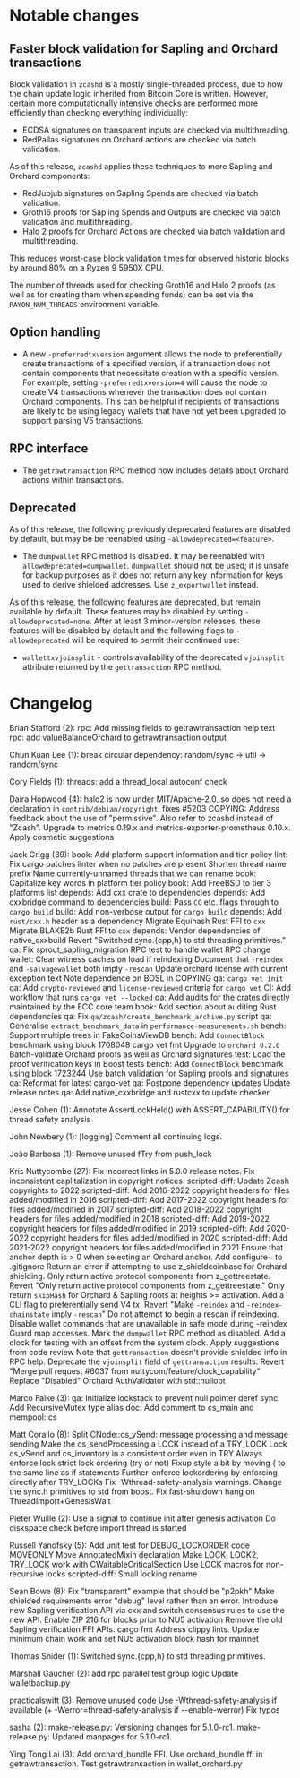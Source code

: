 Notable changes
===============

Faster block validation for Sapling and Orchard transactions
------------------------------------------------------------

Block validation in `zcashd` is a mostly single-threaded process, due to how the
chain update logic inherited from Bitcoin Core is written. However, certain more
computationally intensive checks are performed more efficiently than checking
everything individually:

- ECDSA signatures on transparent inputs are checked via multithreading.
- RedPallas signatures on Orchard actions are checked via batch validation.

As of this release, `zcashd` applies these techniques to more Sapling and
Orchard components:

- RedJubjub signatures on Sapling Spends are checked via batch validation.
- Groth16 proofs for Sapling Spends and Outputs are checked via batch validation
  and multithreading.
- Halo 2 proofs for Orchard Actions are checked via batch validation and
  multithreading.

This reduces worst-case block validation times for observed historic blocks by
around 80% on a Ryzen 9 5950X CPU.

The number of threads used for checking Groth16 and Halo 2 proofs (as well as
for creating them when spending funds) can be set via the `RAYON_NUM_THREADS`
environment variable.

Option handling
---------------

- A new `-preferredtxversion` argument allows the node to preferentially create
  transactions of a specified version, if a transaction does not contain
  components that necessitate creation with a specific version. For example,
  setting `-preferredtxversion=4` will cause the node to create V4 transactions
  whenever the transaction does not contain Orchard components. This can be
  helpful if recipients of transactions are likely to be using legacy wallets
  that have not yet been upgraded to support parsing V5 transactions.

RPC interface
-------------

- The `getrawtransaction` RPC method now includes details about Orchard actions
  within transactions.

Deprecated
----------

As of this release, the following previously deprecated features are disabled
by default, but may be be reenabled using `-allowdeprecated=<feature>`.

  - The `dumpwallet` RPC method is disabled. It may be reenabled with
    `allowdeprecated=dumpwallet`. `dumpwallet` should not be used; it is
    unsafe for backup purposes as it does not return any key information
    for keys used to derive shielded addresses. Use `z_exportwallet` instead.

As of this release, the following features are deprecated, but remain available
by default. These features may be disabled by setting `-allowdeprecated=none`.
After at least 3 minor-version releases, these features will be disabled by
default and the following flags to `-allowdeprecated` will be required to
permit their continued use:

  - `wallettxvjoinsplit` - controls availability of the deprecated `vjoinsplit`
    attribute returned by the `gettransaction` RPC method.

Changelog
=========

Brian Stafford (2):
      rpc: Add missing fields to getrawtransaction help text
      rpc: add valueBalanceOrchard to getrawtransaction output

Chun Kuan Lee (1):
      break circular dependency: random/sync -> util -> random/sync

Cory Fields (1):
      threads: add a thread_local autoconf check

Daira Hopwood (4):
      halo2 is now under MIT/Apache-2.0, so does not need a declaration in `contrib/debian/copyright`. fixes #5203
      COPYING: Address feedback about the use of "permissive". Also refer to zcashd instead of "Zcash".
      Upgrade to metrics 0.19.x and metrics-exporter-prometheus 0.10.x.
      Apply cosmetic suggestions

Jack Grigg (39):
      book: Add platform support information and tier policy
      lint: Fix cargo patches linter when no patches are present
      Shorten thread name prefix
      Name currently-unnamed threads that we can rename
      book: Capitalize key words in platform tier policy
      book: Add FreeBSD to tier 3 platforms list
      depends: Add cxx crate to dependencies
      depends: Add cxxbridge command to dependencies
      build: Pass `CC` etc. flags through to `cargo build`
      build: Add non-verbose output for `cargo build`
      depends: Add `rust/cxx.h` header as a dependency
      Migrate Equihash Rust FFI to `cxx`
      Migrate BLAKE2b Rust FFI to `cxx`
      depends: Vendor dependencies of native_cxxbuild
      Revert "Switched sync.{cpp,h} to std threading primitives."
      qa: Fix sprout_sapling_migration RPC test to handle wallet RPC change
      wallet: Clear witness caches on load if reindexing
      Document that `-reindex` and `-salvagewallet` both imply `-rescan`
      Update orchard license with current exception text
      Note dependence on BOSL in COPYING
      qa: `cargo vet init`
      qa: Add `crypto-reviewed` and `license-reviewed` criteria for `cargo vet`
      CI: Add workflow that runs `cargo vet --locked`
      qa: Add audits for the crates directly maintained by the ECC core team
      book: Add section about auditing Rust dependencies
      qa: Fix `qa/zcash/create_benchmark_archive.py` script
      qa: Generalise `extract_benchmark_data` in `performance-measurements.sh`
      bench: Support multiple trees in FakeCoinsViewDB
      bench: Add `ConnectBlock` benchmark using block 1708048
      cargo vet fmt
      Upgrade to `orchard 0.2.0`
      Batch-validate Orchard proofs as well as Orchard signatures
      test: Load the proof verification keys in Boost tests
      bench: Add `ConnectBlock` benchmark using block 1723244
      Use batch validation for Sapling proofs and signatures
      qa: Reformat for latest cargo-vet
      qa: Postpone dependency updates
      Update release notes
      qa: Add native_cxxbridge and rustcxx to update checker

Jesse Cohen (1):
      Annotate AssertLockHeld() with ASSERT_CAPABILITY() for thread safety analysis

John Newbery (1):
      [logging] Comment all continuing logs.

João Barbosa (1):
      Remove unused fTry from push_lock

Kris Nuttycombe (27):
      Fix incorrect links in 5.0.0 release notes.
      Fix inconsistent caplitalization in copyright notices.
      scripted-diff: Update Zcash copyrights to 2022
      scripted-diff: Add 2016-2022 copyright headers for files added/modified in 2016
      scripted-diff: Add 2017-2022 copyright headers for files added/modified in 2017
      scripted-diff: Add 2018-2022 copyright headers for files added/modified in 2018
      scripted-diff: Add 2019-2022 copyright headers for files added/modified in 2019
      scripted-diff: Add 2020-2022 copyright headers for files added/modified in 2020
      scripted-diff: Add 2021-2022 copyright headers for files added/modified in 2021
      Ensure that anchor depth is > 0 when selecting an Orchard anchor.
      Add configure~ to .gitignore
      Return an error if attempting to use z_shieldcoinbase for Orchard shielding.
      Only return active protocol components from z_gettreestate.
      Revert "Only return active protocol components from z_gettreestate."
      Only return `skipHash` for Orchard & Sapling roots at heights >= activation.
      Add a CLI flag to preferentially send V4 tx.
      Revert "Make `-reindex` and `-reindex-chainstate` imply `-rescan`"
      Do not attempt to begin a rescan if reindexing.
      Disable wallet commands that are unavailable in safe mode during -reindex
      Guard map accesses.
      Mark the `dumpwallet` RPC method as disabled.
      Add a clock for testing with an offset from the system clock.
      Apply suggestions from code review
      Note that `gettransaction` doesn't provide shielded info in RPC help.
      Deprecate the `vjoinsplit` field of `gettransaction` results.
      Revert "Merge pull request #6037 from nuttycom/feature/clock_capability"
      Replace "Disabled" Orchard AuthValidator with std::nullopt

Marco Falke (3):
      qa: Initialize lockstack to prevent null pointer deref
      sync: Add RecursiveMutex type alias
      doc: Add comment to cs_main and mempool::cs

Matt Corallo (8):
      Split CNode::cs_vSend: message processing and message sending
      Make the cs_sendProcessing a LOCK instead of a TRY_LOCK
      Lock cs_vSend and cs_inventory in a consistent order even in TRY
      Always enforce lock strict lock ordering (try or not)
      Fixup style a bit by moving { to the same line as if statements
      Further-enforce lockordering by enforcing directly after TRY_LOCKs
      Fix -Wthread-safety-analysis warnings. Change the sync.h primitives to std from boost.
      Fix fast-shutdown hang on ThreadImport+GenesisWait

Pieter Wuille (2):
      Use a signal to continue init after genesis activation
      Do diskspace check before import thread is started

Russell Yanofsky (5):
      Add unit test for DEBUG_LOCKORDER code
      MOVEONLY Move AnnotatedMixin declaration
      Make LOCK, LOCK2, TRY_LOCK work with CWaitableCriticalSection
      Use LOCK macros for non-recursive locks
      scripted-diff: Small locking rename

Sean Bowe (8):
      Fix "transparent" example that should be "p2pkh"
      Make shielded requirements error "debug" level rather than an error.
      Introduce new Sapling verification API via cxx and switch consensus rules to use the new API.
      Enable ZIP 216 for blocks prior to NU5 activation
      Remove the old Sapling verification FFI APIs.
      cargo fmt
      Address clippy lints.
      Update minimum chain work and set NU5 activation block hash for mainnet

Thomas Snider (1):
      Switched sync.{cpp,h} to std threading primitives.

Marshall Gaucher (2):
      add rpc parallel test group logic
      Update walletbackup.py

practicalswift (3):
      Remove unused code
      Use -Wthread-safety-analysis if available (+ -Werror=thread-safety-analysis if --enable-werror)
      Fix typos

sasha (2):
      make-release.py: Versioning changes for 5.1.0-rc1.
      make-release.py: Updated manpages for 5.1.0-rc1.

Ying Tong Lai (3):
      Add orchard_bundle FFI.
      Use orchard_bundle ffi in getrawtransaction.
      Test getrawtransaction in wallet_orchard.py

